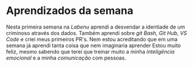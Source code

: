 # Aprendizados da semana
Nesta primeira semana na *Labenu* aprendi a desvendar a identiade de um criminoso através dos dados.
Também aprendi sobre *git Bash, Git Hub, VS Code* e criei meus primeiros PR's.
Nem estou acreditando que em uma semana já aprendi tanta coisa que nem imaginaria aprender
Estou muito feliz, mesmo sabendo que terei que treinar muito a minha *inteligência emocional* e a minha *comunicação* com pessoas.